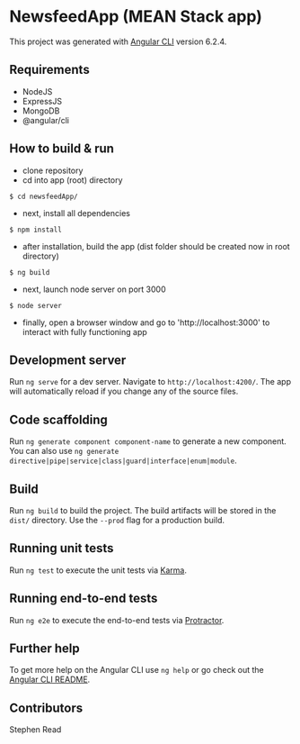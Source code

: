 # NewsfeedApp (MEAN Stack app)

This project was generated with [Angular CLI](https://github.com/angular/angular-cli) version 6.2.4.

## Requirements

- NodeJS
- ExpressJS
- MongoDB
- @angular/cli

## How to build & run

- clone repository
- cd into app (root) directory
```
$ cd newsfeedApp/
```
- next, install all dependencies
```
$ npm install
```
- after installation, build the app (dist folder should be created now in root directory)
```
$ ng build
```
- next, launch node server on port 3000
```
$ node server
```
- finally, open a browser window and go to 'http://localhost:3000' to interact with fully functioning app

## Development server

Run `ng serve` for a dev server. Navigate to `http://localhost:4200/`. The app will automatically reload if you change any of the source files.

## Code scaffolding

Run `ng generate component component-name` to generate a new component. You can also use `ng generate directive|pipe|service|class|guard|interface|enum|module`.

## Build

Run `ng build` to build the project. The build artifacts will be stored in the `dist/` directory. Use the `--prod` flag for a production build.

## Running unit tests

Run `ng test` to execute the unit tests via [Karma](https://karma-runner.github.io).

## Running end-to-end tests

Run `ng e2e` to execute the end-to-end tests via [Protractor](http://www.protractortest.org/).

## Further help

To get more help on the Angular CLI use `ng help` or go check out the [Angular CLI README](https://github.com/angular/angular-cli/blob/master/README.md).

## Contributors

Stephen Read
